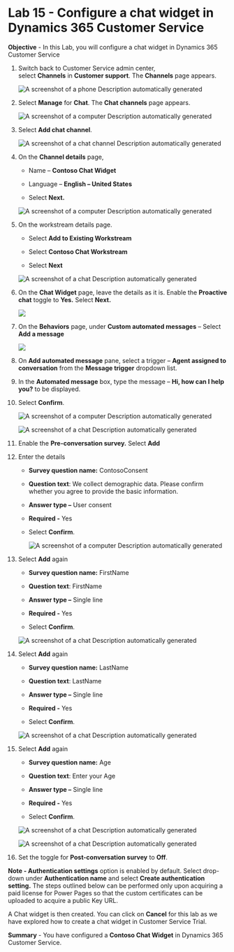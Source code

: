 # Lab 15 - Configure a chat widget in Dynamics 365 Customer Service

**Objective** - In this Lab, you will configure a chat widget in Dynamics 365 Customer Service

1.  Switch back to Customer Service admin center, select **Channels** in **Customer support**.
    The **Channels** page appears.

    ![A screenshot of a phone Description automatically
generated](./media/media16/image11.png)

2.  Select **Manage** for **Chat**. The **Chat channels** page appears.

    ![A screenshot of a computer Description automatically
generated](./media/media16/image12.png)

3.  Select **Add chat channel**.

    ![A screenshot of a chat channel Description automatically
generated](./media/media16/image13.png)

4.  On the **Channel details** page,

    - Name – **Contoso Chat Widget**

    - Language – **English – United States**

    - Select **Next.**

    ![A screenshot of a computer Description automatically
generated](./media/media16/image14.png)

5.  On the workstream details page.

    - Select **Add to Existing Workstream**

    - Select **Contoso Chat Workstream**

    - Select **Next**

    ![A screenshot of a chat Description automatically
generated](./media/media16/image15.png)

6.  On the **Chat Widget** page, leave the details as it is. Enable the
    **Proactive chat** toggle to **Yes.** Select **Next.**

    ![](./media/media16/image16.png)

7.  On the **Behaviors** page, under **Custom automated messages** –
    Select **Add a message**

    ![](./media/media16/image17.png)

8.  On **Add automated message** pane, select a trigger – **Agent
    assigned to conversation** from the **Message trigger** dropdown
    list.

9.  In the **Automated message** box, type the message – **Hi, how can I
    help you?** to be displayed.

10.  Select **Confirm**.

        ![A screenshot of a computer Description automatically generated](./media/media16/image18.png)

        ![A screenshot of a chat Description automatically generated](./media/media16/image19.png)

11.  Enable the **Pre-conversation survey.** Select **Add**

12.  Enter the details

     -  **Survey question name:** ContosoConsent

     - **Question text**: We collect demographic data. Please confirm
      whether you agree to provide the basic information.

     - **Answer type –** User consent

     - **Required -** Yes

     - Select **Confirm**.

        ![A screenshot of a computer Description automatically generated](./media/media16/image20.png)

13.  Select **Add** again

     - **Survey question name:** FirstName

     - **Question text**: FirstName

     - **Answer type –** Single line

     - **Required -** Yes

     - Select **Confirm**.

     ![A screenshot of a chat Description automatically
generated](./media/media16/image21.png)

14.  Select **Add** again

     - **Survey question name:** LastName

     - **Question text**: LastName

     - **Answer type –** Single line

     - **Required -** Yes

     - Select **Confirm**.

     ![A screenshot of a chat Description automatically generated](./media/media16/image22.png)

15.  Select **Add** again

     - **Survey question name:** Age

     - **Question text**: Enter your Age

     - **Answer type –** Single line

     - **Required -** Yes

     - Select **Confirm**.

     ![A screenshot of a chat Description automatically generated](./media/media16/image23.png)

     ![A screenshot of a chat Description automatically generated](./media/media16/image24.png)

16. Set the toggle for **Post-conversation survey** to **Off**.

**Note - Authentication settings** option is enabled by default. Select
drop-down under **Authentication name** and select **Create
authentication setting.** The steps outlined below can be performed only
upon acquiring a paid license for Power Pages so that the custom
certificates can be uploaded to acquire a public Key URL.

A Chat widget is then created. You can click on **Cancel** for this lab
as we have explored how to create a chat widget in Customer Service
Trial.

**Summary** - You have configured a **Contoso Chat Widget** in Dynamics 365 Customer Service.


